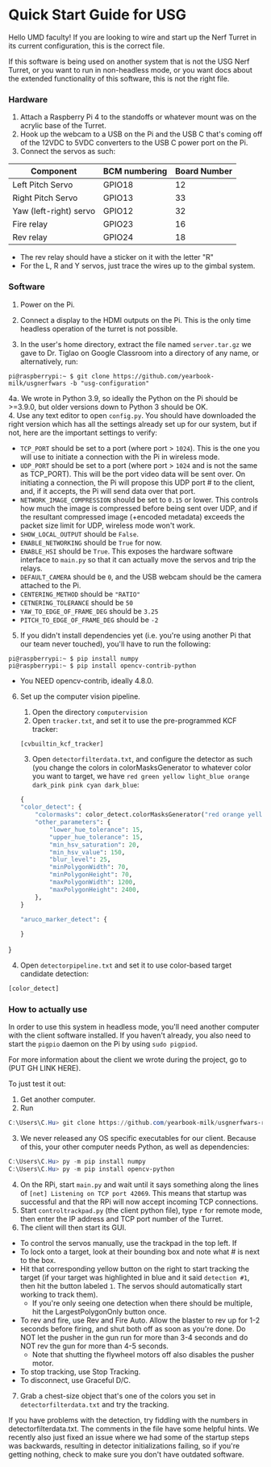 
# Quick Start Guide for USG

Hello UMD faculty! If you are looking to wire and start up the Nerf Turret in its current configuration, this is the correct file.

If this software is being used on another system that is not the USG Nerf Turret, or you want to run in non-headless mode, or you want docs about the extended functionality of this software, this is not the right file.

### Hardware
1. Attach a Raspberry Pi 4 to the standoffs or whatever mount was on the acrylic base of the Turret. 
2. Hook up the webcam to a USB on the Pi and the USB C that's coming off of the 12VDC to 5VDC converters to the USB C power port on the Pi.
3. Connect the servos as such:

| Component  | BCM numbering | Board Number |
| --- | --- | -- |
| Left Pitch Servo |GPIO18| 12 |
| Right Pitch Servo  |  GPIO13| 33 |
|  Yaw (left-right) servo|  GPIO12| 32 |
| Fire relay |  GPIO23| 16 |
| Rev relay |  GPIO24| 18|

* The rev relay should have a sticker on it with the letter "R"
* For the L, R and Y servos, just trace the wires up to the gimbal system.


### Software

1. Power on the Pi. 
2. Connect a display to the HDMI outputs on the Pi. This is the only time headless operation of the turret is not possible.

3. In the user's home directory, extract the file named `server.tar.gz` we gave to Dr. Tiglao on Google Classroom into a directory of any name, or alternatively, run:


```
pi@raspberrypi:~ $ git clone https://github.com/yearbook-milk/usgnerfwars -b "usg-configuration"
```
4a. We wrote in Python 3.9, so ideally the Python on the Pi should be >=3.9.0, but older versions down to Python 3 should be OK. <br />
4. Use any text editor to open `config.py`. You should have downloaded the right version which has all the settings already set up for our system, but if not, here are the important settings to verify:

* `TCP_PORT` should be set to a port (where port > `1024`). This is the one you will use to initiate a connection with the Pi in wireless mode.
* `UDP_PORT` should be set to a port (where port > `1024` and is not the same as TCP_PORT). This will be the port video data will be sent over. On initiating a connection, the Pi will propose this UDP port # to the client, and, if it accepts, the Pi will send data over that port.
* `NETWORK_IMAGE_COMPRESSION` should be set to `0.15` or lower. This controls how much the image is compressed before being sent over UDP, and if the resultant compressed image (+encoded metadata) exceeds the packet size limit for UDP, wireless mode won't work.
* `SHOW_LOCAL_OUTPUT` should be `False`.
* `ENABLE_NETWORKING` should be `True` for now.
* `ENABLE_HSI` should be `True`. This exposes the hardware software interface to `main.py` so that it can actually move the servos and trip the relays.
* `DEFAULT_CAMERA` should be `0`, and the USB webcam should be the camera attached to the Pi.
* `CENTERING_METHOD` should be `"RATIO"`
* `CETNERING_TOLERANCE` should be `50`
* `YAW_TO_EDGE_OF_FRAME_DEG` should be `3.25`
* `PITCH_TO_EDGE_OF_FRAME_DEG` should be `-2`

5. If you didn't install dependencies yet (i.e. you're using another Pi that our team never touched), you'll have to run the following:

```shell
pi@raspberrypi:~ $ pip install numpy
pi@raspberrypi:~ $ pip install opencv-contrib-python
```
* You NEED opencv-contrib, ideally 4.8.0. 

6. Set up the computer vision pipeline. 
	1. Open the directory `computervision`
	2. Open `tracker.txt`, and set it to use the pre-programmed KCF tracker:
	```python
	[cvbuiltin_kcf_tracker]
	```	
	3. Open `detectorfilterdata.txt`, and configure the detector as such (you change the colors in colorMasksGenerator to whatever color you want to target, we have ```red green yellow light_blue orange dark_pink pink cyan dark_blue```:

	```python
	{
    "color_detect": {
        "colormasks": color_detect.colorMasksGenerator("red orange yellow"),
        "other_parameters": {
            "lower_hue_tolerance": 15,
            "upper_hue_tolerance": 15,
            "min_hsv_saturation": 20,
            "min_hsv_value": 150,
            "blur_level": 25,
            "minPolygonWidth": 70,
            "minPolygonHeight": 70,
            "maxPolygonWidth": 1200,
            "maxPolygonHeight": 2400,
        },
    }

    "aruco_marker_detect": {
        
    }

}

	
4. Open `detectorpipeline.txt` and set it to use color-based target candidate detection:
```python
[color_detect]
```




### How to actually use
In order to use this system in headless mode, you'll need another computer with the client software installed. If you haven't already, you also need to start the `pigpio` daemon on the Pi by using `sudo pigpiod`.

For more information about the client we wrote during the project, go to (PUT GH LINK HERE).

To just test it out:
1. Get another computer.
2. Run
```powershell
C:\Users\C.Hu> git clone https://github.com/yearbook-milk/usgnerfwars-remotecontroller/ -b "usg-configuration"
```
3. We never released any OS specific executables for our client. Because of this, your other computer needs Python, as well as dependencies:
```powershell
C:\Users\C.Hu> py -m pip install numpy
C:\Users\C.Hu> py -m pip install opencv-python
```
4. On the RPi, start `main.py` and wait until it says something along the lines of `[net] Listening on TCP port 42069`. This means that startup was successful and that the RPi will now accept incoming TCP connections. 
5. Start `controltrackpad.py` (the client python file), type `r` for remote mode, then enter the IP address and TCP port number of the Turret. 
6. The client will then start its GUI. 
* To control the servos manually, use the trackpad in the top left. If 
* To lock onto a target, look at their bounding box and note what # is next to the box.
* Hit that corresponding yellow button on the right to start tracking the target (if your target was highlighted in blue and it said `detection #1`, then hit the button labeled `1`. The servos should automatically start working to track them).
	* If you're only seeing one detection when there should be multiple, hit the LargestPolygonOnly button once.
* To rev and fire, use Rev and Fire Auto. Allow the blaster to rev up for 1-2 seconds before firing, and shut both off as soon as you're done. Do NOT let the pusher in the gun run for more than 3-4 seconds and do NOT rev the gun for more than 4-5 seconds.
	* Note that shutting the flywheel motors off also disables the pusher motor.
* To stop tracking, use Stop Tracking.
* To disconnect, use Graceful D/C.
7. Grab a chest-size object that's one of the colors you set in `detectorfilterdata.txt` and try the tracking.


If you have problems with the detection, try fiddling with the numbers in detectorfilterdata.txt. The comments in the file have some helpful hints. We recently also just fixed an issue where we had some of the startup steps was backwards, resulting in detector initializations failing, so if you're getting nothing, check to make sure you don't have outdated software.